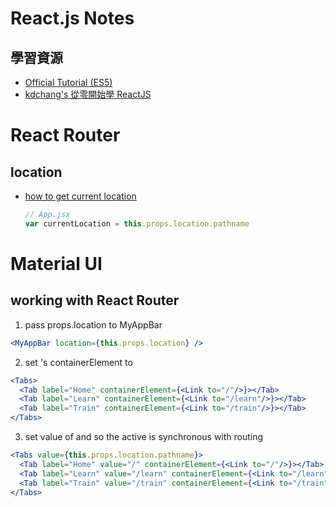 # React.js Notes

## 學習資源

* [Official Tutorial (ES5)](https://facebook.github.io/react/docs/tutorial.html)
* [kdchang's 從零開始學 ReactJS](https://github.com/kdchang/reactjs101)



# React Router

## location

* [how to get current location](http://stackoverflow.com/questions/35031911/how-to-get-current-route-in-react-router-2-0-0-rc5)
  
  ```js
  // App.jsx
  var currentLocation = this.props.location.pathname
  ```


# Material UI

## working with React Router

1. pass props.location to MyAppBar

  ```jsx
  <MyAppBar location={this.props.location} />
  ```

2. set <Tab/>'s containerElement to <Link/>

  ```jsx
  <Tabs>
    <Tab label="Home" containerElement={<Link to="/"/>}></Tab>
    <Tab label="Learn" containerElement={<Link to="/learn"/>}></Tab>
    <Tab label="Train" containerElement={<Link to="/train"/>}></Tab>
  </Tabs>
  ```

3. set value of <Tab> and <Tabs> so the active <Tab> is synchronous with routing

  ```jsx
  <Tabs value={this.props.location.pathname}>
    <Tab label="Home" value="/" containerElement={<Link to="/"/>}></Tab>
    <Tab label="Learn" value="/learn" containerElement={<Link to="/learn"/>}></Tab>
    <Tab label="Train" value="/train" containerElement={<Link to="/train"/>}></Tab>
  </Tabs>
  ```

